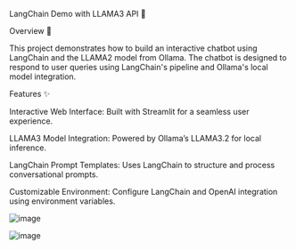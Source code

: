 LangChain Demo with LLAMA3 API 🚀

Overview 📝

This project demonstrates how to build an interactive chatbot using LangChain and the LLAMA2 model from Ollama. The chatbot is designed to respond to user queries using LangChain's pipeline and Ollama's local model integration.

Features ✨

Interactive Web Interface: Built with Streamlit for a seamless user experience.

LLAMA3 Model Integration: Powered by Ollama’s LLAMA3.2 for local inference.

LangChain Prompt Templates: Uses LangChain to structure and process conversational prompts.

Customizable Environment: Configure LangChain and OpenAI integration using environment variables.

![image](https://github.com/user-attachments/assets/a652b1a0-1db0-43e0-b0d0-ebf280e04727)

![image](https://github.com/user-attachments/assets/322978f2-722d-4b30-a018-a71da0675e25)




